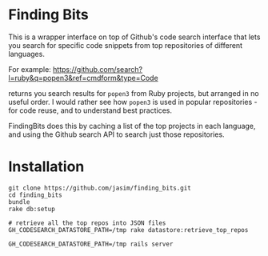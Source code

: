 # Finding Bits

This is a wrapper interface on top of Github's code search interface that lets you search for specific code snippets from top repositories of different languages.

For example: <https://github.com/search?l=ruby&q=popen3&ref=cmdform&type=Code>

returns you search results for `popen3` from Ruby projects, but arranged in no useful order. I would rather see how `popen3` is used in popular repositories - for code reuse, and to understand best practices.

FindingBits does this by caching a list of the top projects in each language, and using the Github search API to search just those repositories.

# Installation

    git clone https://github.com/jasim/finding_bits.git
    cd finding_bits
    bundle
    rake db:setup
    
    # retrieve all the top repos into JSON files
    GH_CODESEARCH_DATASTORE_PATH=/tmp rake datastore:retrieve_top_repos

    GH_CODESEARCH_DATASTORE_PATH=/tmp rails server
    
